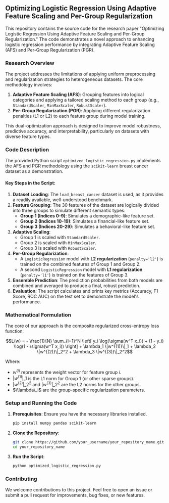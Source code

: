 ## Optimizing Logistic Regression Using Adaptive Feature Scaling and Per-Group Regularization

This repository contains the source code for the research paper "Optimizing Logistic Regression Using Adaptive Feature Scaling and Per-Group Regularization." The code demonstrates a novel approach to enhancing logistic regression performance by integrating Adaptive Feature Scaling (AFS) and Per-Group Regularization (PGR).

### Research Overview

The project addresses the limitations of applying uniform preprocessing and regularization strategies to heterogeneous datasets. The core methodology involves:

1.  **Adaptive Feature Scaling (AFS)**: Grouping features into logical categories and applying a tailored scaling method to each group (e.g., `StandardScaler`, `MinMaxScaler`, `RobustScaler`).
2.  **Per-Group Regularization (PGR)**: Applying different regularization penalties (L1 or L2) to each feature group during model training.

This dual-optimization approach is designed to improve model robustness, predictive accuracy, and interpretability, particularly on datasets with diverse feature types.

### Code Description

The provided Python script `optimized_logistic_regression.py` implements the AFS and PGR methodology using the `scikit-learn` breast cancer dataset as a demonstration.

#### Key Steps in the Script:

1.  **Dataset Loading**: The `load_breast_cancer` dataset is used, as it provides a readily available, well-understood benchmark.
2.  **Feature Grouping**: The 30 features of the dataset are logically divided into three groups to simulate different semantic types:
      * **Group 1 (Indices 0-9)**: Simulates a demographic-like feature set.
      * **Group 2 (Indices 10-19)**: Simulates a financial-like feature set.
      * **Group 3 (Indices 20-29)**: Simulates a behavioral-like feature set.
3.  **Adaptive Scaling**:
      * Group 1 is scaled with `StandardScaler`.
      * Group 2 is scaled with `MinMaxScaler`.
      * Group 3 is scaled with `RobustScaler`.
4.  **Per-Group Regularization**:
      * A `LogisticRegression` model with **L2 regularization** (`penalty='l2'`) is trained on the combined features of Group 1 and Group 2.
      * A second `LogisticRegression` model with **L1 regularization** (`penalty='l1'`) is trained on the features of Group 3.
5.  **Ensemble Prediction**: The prediction probabilities from both models are combined and averaged to produce a final, robust prediction.
6.  **Evaluation**: The script calculates and prints key metrics (Accuracy, F1 Score, ROC AUC) on the test set to demonstrate the model's performance.

### Mathematical Formulation

The core of our approach is the composite regularized cross-entropy loss function:

$$L(w) = - \frac{1}{N} \sum_{i=1}^N \left[ y_i \log(\sigma(w^T x_i)) + (1 - y_i) \log(1 - \sigma(w^T x_i)) \right] + \lambda_1 \|w^{(1)}\|_1 + \lambda_2 \|w^{(2)}\|_2^2 + \lambda_3 \|w^{(3)}\|_2^2$$

Where:

  * $w^{(i)}$ represents the weight vector for feature group $i$.
  * $|w^{(1)}|\_1$ is the L1 norm for Group 1 (or other sparse groups).
  * $|w^{(2)}|\_2^2$ and $|w^{(3)}|\_2^2$ are the L2 norms for the other groups.
  * $\\lambda\_i$ are the group-specific regularization parameters.

### Setup and Running the Code

1.  **Prerequisites**: Ensure you have the necessary libraries installed.
    ```bash
    pip install numpy pandas scikit-learn
    ```
2.  **Clone the Repository**:
    ```bash
    git clone https://github.com/your_username/your_repository_name.git
    cd your_repository_name
    ```
3.  **Run the Script**:
    ```bash
    python optimized_logistic_regression.py
    ```
### Contributing

We welcome contributions to this project. Feel free to open an issue or submit a pull request for improvements, bug fixes, or new features.
